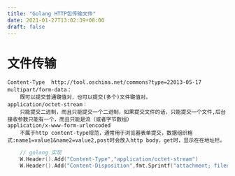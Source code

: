 ```yaml
---
title: "Golang HTTP包传输文件"
date: 2021-01-27T13:02:39+08:00
draft: false
---
```


# 文件传输
	Content-Type  http://tool.oschina.net/commons?type=22013-05-17
	multipart/form-data：
        既可以提交普通键值对，也可以提交(多个)文件键值对。
    application/octet-stream：
        只能提交二进制，而且只能提交一个二进制，如果提交文件的话，只能提交一个文件,后台接收参数只能有一个，而且只能是流（或者字节数组）
    application/x-www-form-urlencoded
        不属于http content-type规范，通常用于浏览器表单提交，数据组织格式:name1=value1&name2=value2,post时会放入http body，get时，显示在在地址栏。
~~~go
    // golang 实现
    W.Header().Add("Content-Type","application/octet-stream")
    W.Header().Add("Content-Disposition",fmt.Sprintf("attachment; filename=\"%s\"", fileName))
~~~